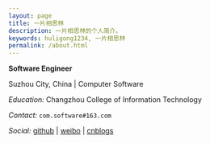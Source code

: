 ```yaml
---
layout: page
title: 一片相思林
description: 一片相思林的个人简介。
keywords: huligong1234, 一片相思林
permalink: /about.html
---
```


**Software Engineer**

Suzhou City, China | Computer Software
  
*Education:* Changzhou College of Information Technology


*Contact:* `com.software#163.com `

*Social:*  [github](http://github.com/huligong1234) | [weibo](http://weibo.com/u/1761855243) | [cnblogs](http://www.cnblogs.com/huligong1234)
